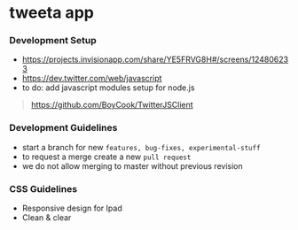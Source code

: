 # tweeta app

### Development Setup

- https://projects.invisionapp.com/share/YE5FRVG8H#/screens/124806233
- https://dev.twitter.com/web/javascript
- to do: add javascript modules setup for node.js
> https://github.com/BoyCook/TwitterJSClient

### Development Guidelines

- start a branch for new `features, bug-fixes, experimental-stuff`
- to request a merge create a new `pull request`
- we do not allow merging to master without previous revision


### CSS Guidelines

- Responsive design for Ipad
- Clean & clear
